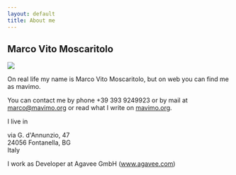 ```yaml
---
layout: default
title: About me
---
```


<div itemscope itemtype="http://schema.org/Person">
  <h2 itemprop="name">Marco Vito Moscaritolo</h2>

  <img src="picture.jpg" itemprop="image" />
  <p>On real life my name is <span itemprop="givenName">Marco</span> <span itemprop="additionalName">Vito</span> <span itemprop="familyName">Moscaritolo</span>, but on web you can find me as <span itemprop="alternateName">mavimo</span>.</p>
  <p>You can contact me by phone <span itemprop="telephone">+39 393 9249923</span> or by mail at <a href="mailto:marco@mavimo.org" itemprop="email">marco@mavimo.org</a> or read what I write on <a href="http://www.mavimo.org" itemprop="url">mavimo.org</a>.</p>

  <p>I live in
  <div itemprop="address" itemscope itemtype="http://schema.org/PostalAddress">
    <div itemprop="streetAddress">via G. d'Annunzio, 47</div>
    <span itemprop="postalCode">24056</span>
    <span itemprop="addressLocality">Fontanella</span>,
    <span itemprop="addressRegion">BG</span>
  </div>
  <div itemprop="nationality">Italy</div>
  </p>

  <p>I work as <span itemprop="jobTitle">Developer</span> at <span itemprop="worksFor" itemscope itemtype="http://schema.org/Organization"><span itemprop="name">Agavee GmbH</span> (<a href="http://www.agavee.com" itemprop="url">www.agavee.com</a>)</span></p>
</div>
